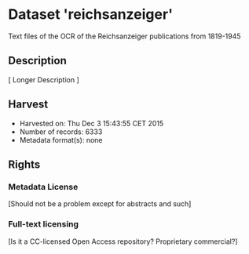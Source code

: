 Dataset 'reichsanzeiger'
==============

Text files of the OCR of the Reichsanzeiger publications from 1819-1945

## Description

[ Longer Description ]

## Harvest

* Harvested on: Thu Dec  3 15:43:55 CET 2015
* Number of records: 6333
* Metadata format(s): none

## Rights

### Metadata License

[Should not be a problem except for abstracts and such]

### Full-text licensing

[Is it a CC-licensed Open Access repository? Proprietary commercial?]
